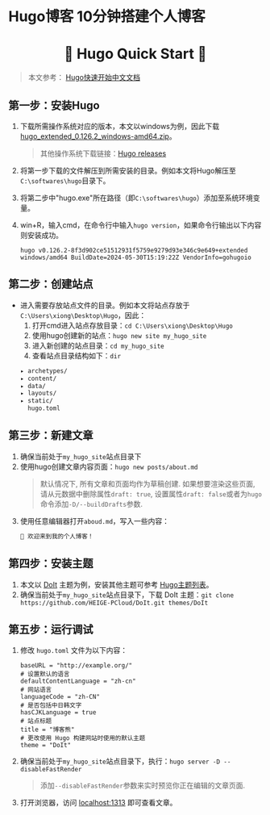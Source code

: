 # Hugo博客 10分钟搭建个人博客


# <center>🚀 Hugo Quick Start 🚀</center>

> 本文参考：
> [Hugo快速开始中文文档](https://www.gohugo.org/doc/overview/quickstart/)

## 第一步：安装Hugo
1. 下载所需操作系统对应的版本，本文以windows为例，因此下载
[hugo_extended_0.126.2_windows-amd64.zip](https://github.com/gohugoio/hugo/releases/download/v0.126.2/hugo_extended_0.126.2_windows-amd64.zip)。
    > 其他操作系统下载链接：[Hugo releases](https://github.com/gohugoio/hugo/releases/tag/v0.126.2)
2. 将第一步下载的文件解压到所需安装的目录。例如本文将Hugo解压至```C:\softwares\hugo```目录下。
3. 将第二步中"hugo.exe"所在路径（即```C:\softwares\hugo```）添加至系统环境变量。
4. win+R，输入cmd，在命令行中输入```hugo version```，如果命令行输出以下内容则安装成功。

    ```hugo v0.126.2-8f3d902ce51512931f5759e9279d93e346c9e649+extended windows/amd64 BuildDate=2024-05-30T15:19:22Z VendorInfo=gohugoio```

## 第二步：创建站点
- 进入需要存放站点文件的目录。例如本文将站点存放于```C:\Users\xiong\Desktop\Hugo```，因此：
    1. 打开cmd进入站点存放目录：```cd C:\Users\xiong\Desktop\Hugo```
    2. 使用hugo创建新的站点：```hugo new site my_hugo_site```
    3. 进入新创建的站点目录：```cd my_hugo_site```
    4. 查看站点目录结构如下：```dir```
    ```bash
    ▸ archetypes/
    ▸ content/
    ▸ data/
    ▸ layouts/
    ▸ static/
      hugo.toml
    ```

## 第三步：新建文章
1. 确保当前处于```my_hugo_site```站点目录下
2. 使用hugo创建文章内容页面：```hugo new posts/about.md```
    > 默认情况下, 所有文章和页面均作为草稿创建. 如果想要渲染这些页面, 请从元数据中删除属性```draft: true```, 设置属性```draft: false```或者为```hugo```命令添加```-D/--buildDrafts```参数.
3. 使用任意编辑器打开```aboud.md```，写入一些内容：
    ```markdown
    🎉 欢迎来到我的个人博客！
    ```

## 第四步：安装主题
1. 本文以 [DoIt](https://github.com/HEIGE-PCloud/DoIt) 主题为例，安装其他主题可参考 [Hugo主题列表](https://www.gohugo.org/theme/)。
2. 确保当前处于```my_hugo_site```站点目录下，下载 DoIt 主题：```git clone https://github.com/HEIGE-PCloud/DoIt.git themes/DoIt```

## 第五步：运行调试
1. 修改 ```hugo.toml``` 文件为以下内容：
    ```text
    baseURL = "http://example.org/"
    # 设置默认的语言
    defaultContentLanguage = "zh-cn"
    # 网站语言
    languageCode = "zh-CN"
    # 是否包括中日韩文字
    hasCJKLanguage = true
    # 站点标题
    title = "博客熊"
    # 更改使用 Hugo 构建网站时使用的默认主题
    theme = "DoIt"
    ```
2. 确保当前处于```my_hugo_site```站点目录下，执行：```hugo server -D --disableFastRender```
    > 添加```--disableFastRender```参数来实时预览你正在编辑的文章页面.
3. 打开浏览器，访问 [localhost:1313](http://localhost:1313/) 即可查看文章。
